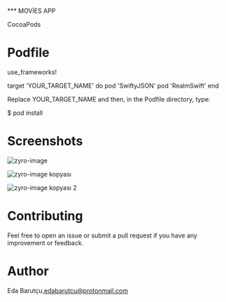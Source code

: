 *** MOVİES APP

CocoaPods

# Podfile
use_frameworks!

target 'YOUR_TARGET_NAME' do
    pod 'SwiftyJSON'
    pod 'RealmSwift'
end

Replace YOUR_TARGET_NAME and then, in the Podfile directory, type:

$ pod install

# Screenshots

![zyro-image](https://user-images.githubusercontent.com/91742636/140605406-acd69e7e-8d1e-49f0-a306-89ee2df06841.png)

![zyro-image kopyası](https://user-images.githubusercontent.com/91742636/140605449-948231fa-63fb-48bb-be34-5bddce5b2f20.png)

![zyro-image kopyası 2](https://user-images.githubusercontent.com/91742636/140605548-ef8418b7-3a12-41cc-915c-75f986c2d484.png)


 # Contributing

Feel free to open an issue or submit a pull request if you have any improvement or feedback.

# Author

Eda Barutçu,edabarutcu@protonmail.com



